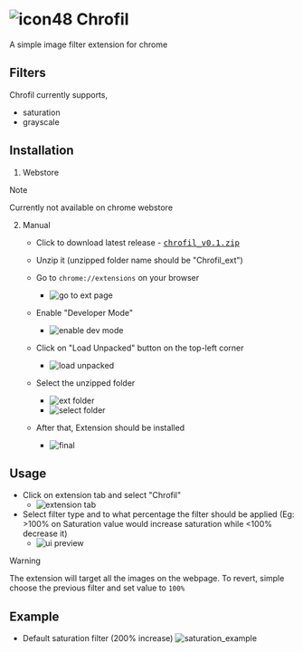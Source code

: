 # ![icon48](https://github.com/Itz-fork/Chrofil/assets/77770753/eed57a77-ea97-4b28-8b34-5055295fc1e6) Chrofil

A simple image filter extension for chrome

## Filters
Chrofil currently supports,

- saturation
- grayscale

## Installation
1. Webstore
> [!NOTE]
> Currently not available on chrome webstore

2. Manual
     - Click to download latest release - <kbd><a href="">chrofil_v0.1.zip</a></kbd>
     - Unzip it (unzipped folder name should be "Chrofil_ext")
     - Go to `chrome://extensions` on your browser
         - ![go to ext page](https://github.com/Itz-fork/Chrofil/assets/77770753/cf3411bb-4fd7-4b7e-95a6-1ef0f5dbff28)

     - Enable "Developer Mode"
         - ![enable dev mode](https://github.com/Itz-fork/Chrofil/assets/77770753/942d0cd7-28c2-4db2-b787-ec36f5f77ce1)

     - Click on "Load Unpacked" button on the top-left corner
         - ![load unpacked](https://github.com/Itz-fork/Chrofil/assets/77770753/53b07117-835c-485d-a5de-222c61183aa2)

     - Select the unzipped folder
         - ![ext folder](https://github.com/Itz-fork/Chrofil/assets/77770753/fef49e91-ceed-4512-8925-0058f9e1bc00)
         - ![select folder](https://github.com/Itz-fork/Chrofil/assets/77770753/e90b2d58-f6f0-42f6-9c53-fce5a10c9912)

     - After that, Extension should be installed
         - ![final](https://github.com/Itz-fork/Chrofil/assets/77770753/f83b8501-6da2-4c26-9854-c70758e4bedd)


## Usage
- Click on extension tab and select "Chrofil"
    - ![extension tab](https://github.com/Itz-fork/Chrofil/assets/77770753/b67d5d57-aea4-4750-a9f0-bd09d6a8b2d6)
- Select filter type and to what percentage the filter should be applied (Eg: >100% on Saturation value would increase saturation while <100% decrease it)
    - ![ui preview](https://github.com/Itz-fork/Chrofil/assets/77770753/fb75b936-c263-49e7-b820-27f5b2080dad)

 
> [!WARNING]
> The extension will target all the images on the webpage. To revert, simple choose the previous filter and set value to `100%`


## Example
- Default saturation filter (200% increase)
   ![saturation_example](https://github.com/Itz-fork/Chrofil/assets/77770753/fb7bf3f8-daae-43b1-be54-2b7a9d47fd85)
